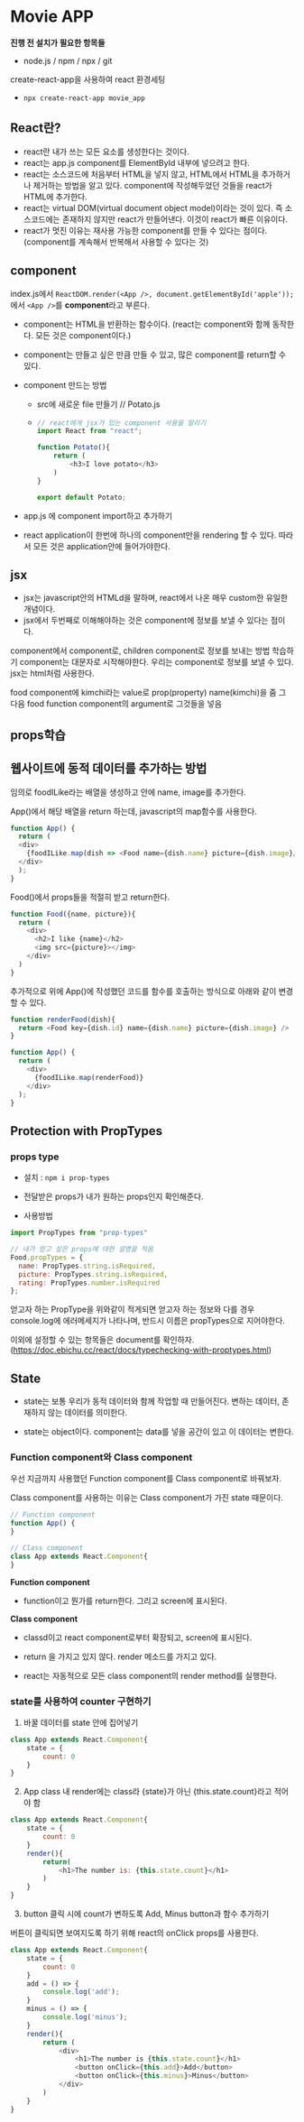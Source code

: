 # Movie APP



**진행 전 설치가 필요한 항목들**

- node.js / npm / npx / git

create-react-app을 사용하여 react 환경세팅
- `npx create-react-app movie_app`



## React란?

- react란 내가 쓰는 모든 요소를 생성한다는 것이다.
- react는 app.js component를 ElementById 내부에 넣으려고 한다.
- react는 소스코드에 처음부터 HTML을 넣지 않고, HTML에서 HTML을 추가하거나 제거하는 방법을 알고 있다. component에 작성해두었던 것들을 react가 HTML에 추가한다.
- react는 virtual DOM(virtual document object model)이라는 것이 있다. 즉 소스코드에는 존재하지 않지만 react가 만들어낸다. 이것이 react가 빠른 이유이다.
- react가 멋진 이유는 재사용 가능한 component를 만들 수 있다는 점이다. (component를 계속해서 반복해서 사용할 수 있다는 것)



## component

index.js에서 `ReactDOM.render(<App />, document.getElementById('apple'));` 에서 `<App />`를 **component**라고 부른다.

- component는 HTML을 반환하는 함수이다.
  (react는 component와 함께 동작한다. 모든 것은 component이다.)

- component는 만들고 싶은 만큼 만들 수 있고, 많은 component를 return할 수 있다.

- component 만드는 방법
  - src에 새로운 file 만들기 // Potato.js

  - ```javascript
    // react에게 jsx가 있는 component 사용을 알리기
    import React from "react";
    
    function Potato(){
        return (
            <h3>I love potato</h3>
        )
    }
    
    export default Potato;
    ```

- app.js 에 component import하고 추가하기



- react application이 한번에 하나의 component만을 rendering 할 수 있다. 따라서 모든 것은 application안에 들어가야한다.



## jsx

- jsx는 javascript안의 HTMLd을 말하며, react에서 나온 매우 custom한 유일한 개념이다.
- jsx에서 두번째로 이해해야하는 것은 component에 정보를 보낼 수 있다는 점이다.


component에서 component로, children component로 정보를 보내는 방법 학습하기
component는 대문자로 시작해야한다. 우리는 component로 정보를 보낼 수 있다.
jsx는 html처럼 사용한다.

<Food name="kimchi" />
food component에 kimchi라는 value로 prop(property) name(kimchi)을 줌
그 다음 food function component의 argument로 그것들을 넣음



## props학습



## 웹사이트에 동적 데이터를 추가하는 방법

임의로 foodILike라는 배열을 생성하고 안에 name, image를 추가한다.

App()에서 해당 배열을 return 하는데, javascript의 map함수를 사용한다.

```javascript
function App() {
  return (
  <div>
    {foodILike.map(dish => <Food name={dish.name} picture={dish.image}/>)}
  </div>
  );
}
```

Food()에서 props들을 적절히 받고 return한다.

```javascript
function Food({name, picture}){  
  return (
    <div>
      <h2>I like {name}</h2>
      <img src={picture}></img>
    </div>
  )
}
```



추가적으로 위에 App()에 작성했던 코드를 함수를 호출하는 방식으로 아래와 같이 변경할 수 있다.

```javascript
function renderFood(dish){
  return <Food key={dish.id} name={dish.name} picture={dish.image} />
}

function App() {
  return (
    <div>
      {foodILike.map(renderFood)}
    </div>
  );
}
```



## Protection with PropTypes



### props type

- 설치 : `npm i prop-types`

- 전달받은 props가 내가 원하는 props인지 확인해준다.

- 사용방법

```javascript
import PropTypes from "prop-types"

// 내가 얻고 싶은 props에 대한 설명을 적음
Food.propTypes = {
  name: PropTypes.string.isRequired,
  picture: PropTypes.string.isRequired,
  rating: PropTypes.number.isRequired
};
```

얻고자 하는 PropType을 위와같이 적게되면 얻고자 하는 정보와 다를 경우 console.log에 에러메세지가 나타나며, 반드시 이름은 propTypes으로 지어야한다.

이외에 설정할 수 있는 항목들은 document를 확인하자. (https://doc.ebichu.cc/react/docs/typechecking-with-proptypes.html)



## State

- state는 보통 우리가 동적 데이터와 함께 작업할 때 만들어진다. 변하는 데이터, 존재하지 않는 데이터를 의미한다.

- state는 object이다. component는 data를 넣을 공간이 있고 이 데이터는 변한다.



### Function component와 Class component

우선 지금까지 사용했던 Function component를 Class component로 바꿔보자.

Class component를 사용하는 이유는 Class component가 가진 state 때문이다.

```javascript
// Function component
function App() {
}

// Class component
class App extends React.Component{ 
}
```



**Function component**

- function이고 뭔가를 return한다. 그리고 screen에 표시된다.



**Class component**

- classd이고 react component로부터 확장되고, screen에 표시된다.

- return 을 가지고 있지 않다. render 메소드를 가지고 있다.
- react는 자동적으로 모든 class component의 render method를 실행한다.



### state를 사용하여 counter 구현하기

1) 바꿀 데이터를 state 안에 집어넣기

```javascript
class App extends React.Component{
    state = {
        count: 0
    }
}
```



2) App class 내 render에는 class라 {state}가 아닌 {this.state.count}라고 적어야 함

```javascript
class App extends React.Component{
    state = {
        count: 0
    }
	render(){
        return(
        	<h1>The number is: {this.state.count}</h1>
        )
    }
}
```



3) button 클릭 시에 count가 변하도록 Add, Minus button과 함수 추가하기

버튼이 클릭되면 보여지도록 하기 위해 react의 onClick props를 사용한다.

```javascript
class App extends React.Component{
    state = {
        count: 0
    }
	add = () => {
        console.log('add');
    }
    minus = () => {
        console.log('minus');
    }
	render(){
        return (
        	<div>
            	<h1>The number is {this.state.count}</h1>
				<button onClick={this.add}>Add</button>
				<button onClick={this.minus}>Minus</button>
            </div>
        )
    }
}
```

